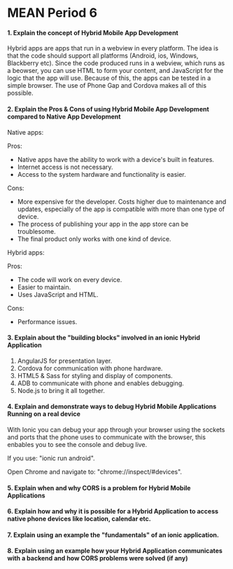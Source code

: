 # MEAN Period 6

#### 1. Explain the concept of Hybrid Mobile App Development

Hybrid apps are apps that run in a webview in every platform. 
The idea is that the code should support all platforms (Android, ios, Windows, Blackberry etc).
Since the code produced runs in a webview, which runs as a beowser, you can use HTML to form your content, and JavaScript for the logic that the app will use. Because of this, the apps can be tested in a simple browser.
The use of Phone Gap and Cordova makes all of this possible.

#### 2. Explain the Pros & Cons of using Hybrid Mobile App Development compared to Native App Development

Native apps:

Pros:
- Native apps have the ability to work with a device's built in features.
- Internet access is not necessary.
- Access to the system hardware and functionality is easier.

Cons:
- More expensive for the developer. Costs higher due to maintenance and updates, especially of the app is compatible with more than one type of device.
- The process of publishing your app in the app store can be troublesome.
- The final product only works with one kind of device.

Hybrid apps:

Pros:
- The code will work on every device.
- Easier to maintain.
- Uses JavaScript and HTML.

Cons:
- Performance issues.

#### 3. Explain about the "building blocks" involved in an ionic Hybrid Application

1. AngularJS for presentation layer.
2. Cordova for communication with phone hardware.
3. HTML5 & Sass for styling and display of components.
4. ADB to communicate with phone and enables debugging.
5. Node.js to bring it all together.

#### 4. Explain and demonstrate ways to debug Hybrid Mobile Applications Running on a real device

With Ionic you can debug your app through your browser using the sockets and ports that the phone uses to communicate with the browser, this enbables you to see the console and debug live.

If you use: "ionic run android".

Open Chrome and navigate to: "chrome://inspect/#devices".

#### 5. Explain when and why CORS is a problem for Hybrid Mobile Applications

#### 6. Explain how and why it is possible for a Hybrid Application to access native phone devices like location, calendar etc.

#### 7. Explain using an example the "fundamentals" of an ionic application.

#### 8. Explain using an example how your Hybrid Application communicates with a backend and how CORS problems were solved (if any)


